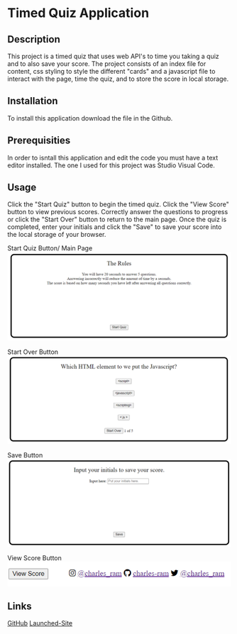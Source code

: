 # Timed Quiz Application

## Description

This project is a timed quiz that uses web API's to time you taking a quiz and to also save your score. The project consists of an index file for content, css styling to style the different "cards" and a javascript file to interact with the page, time the quiz, and to store the score in local storage.

## Installation

To install this application download the file in the Github.

## Prerequisities

In order to isntall this application and edit the code you must have a text editor installed. The one I used for this project was Studio Visual Code.

## Usage

Click the "Start Quiz" button to begin the timed quiz. Click the "View Score" button to view previous scores. Correctly answer the questions to progress or click the "Start Over" button to return to the main page. Once the quiz is completed, enter your initials and click the "Save" to save your score into the local storage of your browser.

Start Quiz Button/ Main Page
![start-quiz](./assets/images/m4-start-quiz-img.png)

Start Over Button
![start-over](./assets/images/m4-start-over-img.png)

Save Button
![save-score](./assets/images/m4-save-img.png)

View Score Button
![view-score](./assets/images/m4-view-score-img.png)

## Links
[GitHub](https://github.com/charles-ram/m4-timed-quiz)
[Launched-Site](https://charles-ram.github.io/m4-timed-quiz/)